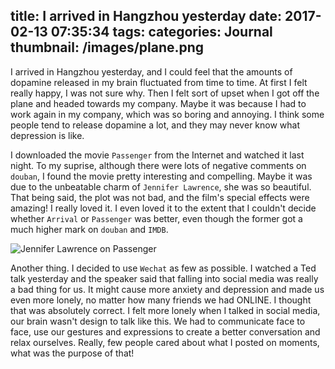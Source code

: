 title: I arrived in Hangzhou yesterday
date: 2017-02-13 07:35:34
tags: 
categories: Journal
thumbnail: /images/plane.png
---

I arrived in Hangzhou yesterday, and I could feel that the amounts of dopamine released in my brain fluctuated from time to time. At first I felt really happy, I was not sure why. Then I felt sort of upset when I got off the plane and headed towards my company. Maybe it was because I had to work again in my company, which was so boring and annoying. I think some people tend to release dopamine a lot, and they may never know what depression is like.

I downloaded the movie `Passenger` from the Internet and watched it last night. To my suprise, although there were lots of negative comments on `douban`, I found the movie pretty interesting and compelling. Maybe it was due to the unbeatable charm of `Jennifer Lawrence`, she was so beautiful. That being said, the plot was not bad, and the film's special effects were amazing! I really loved it. I even loved it to the extent that I couldn't decide whether `Arrival` or `Passenger` was better, even though the former got a much higher mark on `douban` and `IMDB`.

![Jennifer Lawrence on Passenger](/images/passenger-law.jpg)

Another thing. I decided to use `Wechat` as few as possible. I watched a Ted talk yesterday and the speaker said that falling into social media was really a bad thing for us. It might cause more anxiety and depression and made us even more lonely, no matter how many friends we had ONLINE. I thought that was absolutely correct. I felt more lonely when I talked in social media, our brain wasn't design to talk like this. We had to communicate face to face, use our gestures and expressions to create a better conversation and relax ourselves. Really, few people cared about what I posted on moments, what was the purpose of that!
